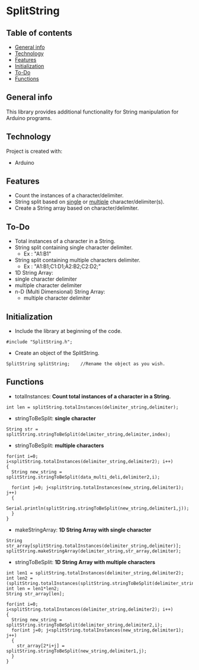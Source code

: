 # SplitString

## Table of contents
* [General info](#general-info)
* [Technology](#technology)
* [Features](#features)
* [Initialization](#initialization)
* [To-Do](#to-Do)
* [Functions](#functions)

## General info
This library provides additional functionality for String manipulation for Arduino programs.

## Technology
Project is created with:
* Arduino

## Features
* Count the instances of a character/delimiter.
* String split based on <ins>single</ins> or <ins>multiple</ins> character/delimiter(s).
* Create a String array based on character/delimiter.

## To-Do
* Total instances of a character in a String.
* String split containing single character delimiter.
  * Ex : "A1:B1"
* String split containing multiple characters delimiter.
  * Ex : "A1:B1;C1:D1;A2:B2;C2:D2;"
* 1D String Array:
 * single character delimiter
 * multiple character delimiter
* n-D (Multi Dimensional) String Array:
  * multiple character delimiter

## Initialization
* Include the library at beginning of the code.
```
#include "SplitString.h";
```
* Create an object of the SplitString.
```
SplitString splitString;    //Rename the object as you wish.
```

## Functions
* totalInstances: <b>Count total instances of a character in a String.</b>
```
int len = splitString.totalInstances(delimiter_string,delimiter);
```
* stringToBeSplit: <b>single character</b>
```
String str = splitString.stringToBeSplit(delimiter_string,delimiter,index);
```
* stringToBeSplit: <b>multiple characters</b>
```
for(int i=0; i<splitString.totalInstances(delimiter_string,delimiter2); i++)
{
  String new_string = splitString.stringToBeSplit(data_multi_deli,delimiter2,i);

  for(int j=0; j<splitString.totalInstances(new_string,delimiter1); j++)
  {
    Serial.println(splitString.stringToBeSplit(new_string,delimiter1,j));
  }
}
```
* makeStringArray: <b>1D String Array with single character</b>
```
String str_array[splitString.totalInstances(delimiter_string,delimiter)];  
splitString.makeStringArray(delimiter_string,str_array,delimiter);  
```
* stringToBeSplit: <b>1D String Array with multiple characters</b>
```
int len1 = splitString.totalInstances(delimiter_string,delimiter2);
int len2 = (splitString.totalInstances(splitString.stringToBeSplit(delimiter_string,delimiter2,0),delimiter1));
int len = len1*len2;
String str_array[len];
```
```
for(int i=0; i<splitString.totalInstances(delimiter_string,delimiter2); i++)
{
  String new_string = splitString.stringToBeSplit(delimiter_string,delimiter2,i);
  for(int j=0; j<splitString.totalInstances(new_string,delimiter1); j++)
  {
    str_array[2*i+j] = splitString.stringToBeSplit(new_string,delimiter1,j);
  }
}
```
